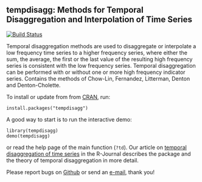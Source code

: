 tempdisagg: Methods for Temporal Disaggregation and Interpolation of Time Series
--------------------------------------------------------------------------------

[![Build Status](https://api.travis-ci.org/christophsax/tempdisagg.svg)](https://api.travis-ci.org/christophsax/tempdisagg.svg)

Temporal disaggregation methods are used to disaggregate or interpolate a low frequency time series to a higher frequency series, where either the sum, the average, the first or the last value of the resulting high frequency series is consistent with the low frequency series. Temporal disaggregation can be performed with or without one or more high frequency indicator series. Contains the methods of Chow-Lin, Fernandez, Litterman, Denton and Denton-Cholette. 

To install or update from from [CRAN][package], run:

    install.packages("tempdisagg")

A good way to start is to run the interactive demo:

    library(tempdisagg)
    demo(tempdisagg)
    
or read the help page of the main function (`?td`). Our article on 
[temporal disaggregation of time series][article] in the R-Journal describes
the package and the theory of temporal disaggregation in more detail.

Please report bugs on [Github][github] or send an [e-mail](mailto:christoph.sax@gmail.com), thank you!

[package]: http://cran.r-project.org/web/packages/tempdisagg
[article]: http://journal.r-project.org/archive/2013-2/sax-steiner.pdf
[github]: https://github.com/christophsax/tempdisagg

